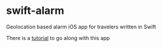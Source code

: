 swift-alarm
===========

Geolocation based alarm iOS app for travelers written in Swift

There is a [tutorial](http://chares.ghost.io/lets-make-a-swift-app/) to go along with this app
